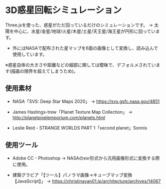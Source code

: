 # 3D惑星回転シミュレーション

Three.jsを使った、惑星がただ回っているだけのシミュレーションです。
→ 太陽を中心に、水星/金星/地球/火星/木星/土星/天王星/海王星が円形に回っています。

- 外にはNASAで配布された星マップを6面の画像として変換し、読み込んで使用しています。

※惑星自体の大きさや距離などの細部に関しては曖昧で、デフォルメされています(描画の限界を超えてしまうため)。

## 使用素材

- NASA「SVS: Deep Star Maps 2020」
→ https://svs.gsfc.nasa.gov/4851

- James Hastings-trew「Planet Texture Map Collection」
→ http://planetpixelemporium.com/planets.html

- Leslie Reid - STRANGE WORLDS PART 1「second planet」Sonnis

## 使用ツール
- Adobe CC - Photoshop
→ NASAのexr形式から汎用画像形式に変換する際に使用。

- 建築グラビア「【ツール】パノラマ画像→キューブマップ変換【JavaScript】」
→ https://christinayan01.jp/architecture/archives/14067